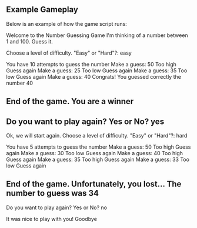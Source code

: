 ## Example Gameplay

Below is an example of how the game script runs:

Welcome to the Number Guessing Game
I'm thinking of a number between 1 and 100. Guess it.

Choose a level of difficulty.
"Easy" or "Hard"?: easy

You have 10 attempts to guess the number
Make a guess: 50
Too high
Guess again
Make a guess: 25
Too low
Guess again
Make a guess: 35
Too low
Guess again
Make a guess: 40
Congrats! You guessed correctly the number 40

End of the game. You are a winner
-----------------------------------

Do you want to play again? Yes or No? yes
---
Ok, we will start again. Choose a level of difficulty.
"Easy" or "Hard"?: hard

You have 5 attempts to guess the number
Make a guess: 50
Too high
Guess again
Make a guess: 30
Too low
Guess again
Make a guess: 40
Too high
Guess again
Make a guess: 35
Too high
Guess again
Make a guess: 33
Too low
Guess again

End of the game. Unfortunately, you lost... The number to guess was 34
-----------------------------------

Do you want to play again? Yes or No? no

It was nice to play with you! Goodbye
